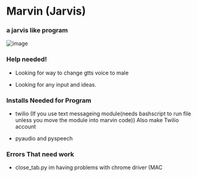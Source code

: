 # Marvin (Jarvis)
### a jarvis like program


![image](https://github.com/SavageCoder77/Marvin-Jarvis-/blob/master/marvin.jpeg?raw=true)


### Help needed! ###


- Looking for way to change gtts voice to male


- Looking for any input and ideas.


### Installs Needed for Program ###


- twilio (If you use text messageing module(needs bashscript to run file unless you move the module into marvin code))
    Also make Twilio account


- pyaudio and pyspeech


### Errors That need work ###


- close_tab.py im having problems with chrome driver (MAC
